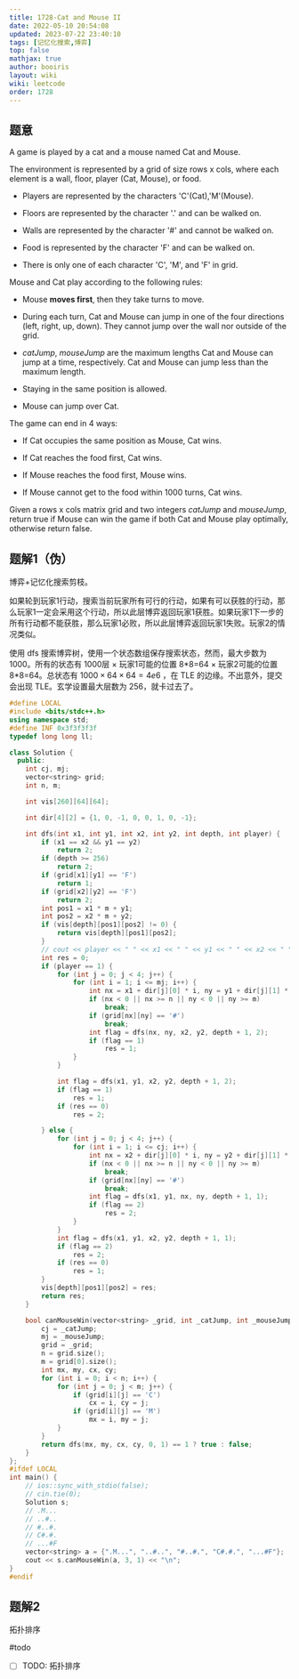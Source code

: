 ```yaml
---
title: 1728-Cat and Mouse II 
date: 2022-05-10 20:54:08 
updated: 2023-07-22 23:40:10
tags: [记忆化搜索,博弈] 
top: false
mathjax: true
author: booiris
layout: wiki  
wiki: leetcode
order: 1728
---
```


## 题意

A game is played by a cat and a mouse named Cat and Mouse.

The environment is represented by a grid of size rows x cols, where each element is a wall, floor, player (Cat, Mouse), or food.

* Players are represented by the characters 'C'(Cat),'M'(Mouse).

* Floors are represented by the character '.' and can be walked on.

* Walls are represented by the character '#' and cannot be walked on.

* Food is represented by the character 'F' and can be walked on.

* There is only one of each character 'C', 'M', and 'F' in grid.

Mouse and Cat play according to the following rules:

* Mouse **moves first**, then they take turns to move.

* During each turn, Cat and Mouse can jump in one of the four directions (left, right, up, down). They cannot jump over the wall nor outside of the grid.

* *catJump*, *mouseJump* are the maximum lengths Cat and Mouse can jump at a time, respectively. Cat and Mouse can jump less than the maximum length.

* Staying in the same position is allowed.

* Mouse can jump over Cat.

The game can end in 4 ways:

* If Cat occupies the same position as Mouse, Cat wins.

* If Cat reaches the food first, Cat wins.

* If Mouse reaches the food first, Mouse wins.

* If Mouse cannot get to the food within 1000 turns, Cat wins.

Given a rows x cols matrix grid and two integers *catJump* and *mouseJump*, return true if Mouse can win the game if both Cat and Mouse play optimally, otherwise return false.

## 题解1（伪）

博弈+记忆化搜索剪枝。

如果轮到玩家1行动，搜索当前玩家所有可行的行动，如果有可以获胜的行动，那么玩家1一定会采用这个行动，所以此层博弈返回玩家1获胜。如果玩家1下一步的所有行动都不能获胜，那么玩家1必败，所以此层博弈返回玩家1失败。玩家2的情况类似。

使用 dfs 搜索博弈树，使用一个状态数组保存搜索状态，然而，最大步数为 1000。所有的状态有 1000层 $\times$ 玩家1可能的位置 8\*8=64 $\times$ 玩家2可能的位置 8\*8=64。总状态有 $1000 \times 64 \times 64 = 4e6$ ，在 TLE 的边缘。不出意外，提交会出现 TLE。玄学设置最大层数为 256，就卡过去了。

```cpp
#define LOCAL
#include <bits/stdc++.h>
using namespace std;
#define INF 0x3f3f3f3f
typedef long long ll;

class Solution {
  public:
    int cj, mj;
    vector<string> grid;
    int n, m;

    int vis[260][64][64];

    int dir[4][2] = {1, 0, -1, 0, 0, 1, 0, -1};

    int dfs(int x1, int y1, int x2, int y2, int depth, int player) {
        if (x1 == x2 && y1 == y2)
            return 2;
        if (depth >= 256)
            return 2;
        if (grid[x1][y1] == 'F')
            return 1;
        if (grid[x2][y2] == 'F')
            return 2;
        int pos1 = x1 * m + y1;
        int pos2 = x2 * m + y2;
        if (vis[depth][pos1][pos2] != 0) {
            return vis[depth][pos1][pos2];
        }
        // cout << player << " " << x1 << " " << y1 << " " << x2 << " " << y2 << "\n";
        int res = 0;
        if (player == 1) {
            for (int j = 0; j < 4; j++) {
                for (int i = 1; i <= mj; i++) {
                    int nx = x1 + dir[j][0] * i, ny = y1 + dir[j][1] * i;
                    if (nx < 0 || nx >= n || ny < 0 || ny >= m)
                        break;
                    if (grid[nx][ny] == '#')
                        break;
                    int flag = dfs(nx, ny, x2, y2, depth + 1, 2);
                    if (flag == 1)
                        res = 1;
                }
            }

            int flag = dfs(x1, y1, x2, y2, depth + 1, 2);
            if (flag == 1)
                res = 1;
            if (res == 0)
                res = 2;

        } else {
            for (int j = 0; j < 4; j++) {
                for (int i = 1; i <= cj; i++) {
                    int nx = x2 + dir[j][0] * i, ny = y2 + dir[j][1] * i;
                    if (nx < 0 || nx >= n || ny < 0 || ny >= m)
                        break;
                    if (grid[nx][ny] == '#')
                        break;
                    int flag = dfs(x1, y1, nx, ny, depth + 1, 1);
                    if (flag == 2)
                        res = 2;
                }
            }
            int flag = dfs(x1, y1, x2, y2, depth + 1, 1);
            if (flag == 2)
                res = 2;
            if (res == 0)
                res = 1;
        }
        vis[depth][pos1][pos2] = res;
        return res;
    }

    bool canMouseWin(vector<string> _grid, int _catJump, int _mouseJump) {
        cj = _catJump;
        mj = _mouseJump;
        grid = _grid;
        n = grid.size();
        m = grid[0].size();
        int mx, my, cx, cy;
        for (int i = 0; i < n; i++) {
            for (int j = 0; j < m; j++) {
                if (grid[i][j] == 'C')
                    cx = i, cy = j;
                if (grid[i][j] == 'M')
                    mx = i, my = j;
            }
        }
        return dfs(mx, my, cx, cy, 0, 1) == 1 ? true : false;
    }
};
#ifdef LOCAL
int main() {
    // ios::sync_with_stdio(false);
    // cin.tie(0);
    Solution s;
    // .M...
    // ..#..
    // #..#.
    // C#.#.
    // ...#F
    vector<string> a = {".M...", "..#..", "#..#.", "C#.#.", "...#F"};
    cout << s.canMouseWin(a, 3, 1) << "\n";
}
#endif

```

## 题解2

拓扑排序

#todo

- [ ] TODO: 拓扑排序
